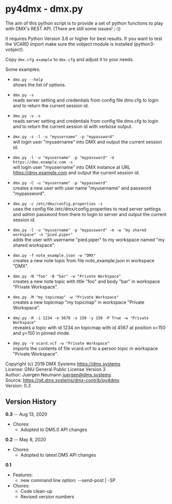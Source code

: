 py4dmx - dmx.py
===============


The aim of this python script is to provide a set of python functions to play
with DMX's REST API. (There are still some issues! ;-))

It requires Python Version 3.6 or higher for best results. If you want to test
the VCARD import make sure the vobject module is installed (python3-vobject).

Copy `dmx.cfg.example` to `dmx.cfg` and adjust it to your needs.


Some examples:

 * `dmx.py --help`  
   shows the list of options.

 * `dmx.py -s`  
   reads server setting and credentials from config file dmx.cfg to login and to return
   the current session id.

 * `dmx.py -v -s`  
   reads server setting and credentials from config file dmx.cfg to login and to return
   the current session id with verbose output.

 * `dmx.py -s -l -u "myusername" -p "mypassword"`  
   will login user "myusername" into DMX and output the current session id.

 * `dmx.py -l -u "myusername" -p "mypassword" -U https://dmx.example.com -s`  
   will login user "myusername" into DMX instance at URL https://dmx.example.com
   and output the current session id.

 * `dmx.py -C -u "myusername" -p "mypassword"`  
   creates a new user with user name "myusername" and password "mypassword".

 * `dmx.py -c /etc/dmx/config.properties -s`  
   uses the config file /etc/dmx/config.properties to read server settings and 
   admin password from there to login to server and output the current session id.

 * `dmx.py -l -u "myusername" -p "mypassword" -m -w "my shared workspace" -n "pied.piper"`  
   adds the user with username "pied.piper" to my workspace named "my shared workspace".

 * `dmx.py -f note_example.json -w "DMX"`  
   creates a new note topic from file note_example.json in workspace "DMX".

 * `dmx.py -N "foo" -B "bar" -w "Private Workspace"`  
   creates a new note topic with title "foo" and body "bar" in workspace "Private Workspace".

 * `dmx.py -M "my topicmap" -w "Private Workspace"`  
   creates a new topicmap "my topicmap" in workspace "Private Workspace".  

 * `dmy.py -R -i 1234 -o 5678 -x 150 -y 150 -P True -w "Private Workspace"`  
   reveales a topic with id 1234 on topicmap with id 4567 at position x=150 and y=150 in pinned mode.

 * `dmy.py -V vcard.vcf -w "Private Workspace"`  
   imports the contents of file vcard.vcf to a person topic in workspace "Private Workspace".


Copyright (c) 2019 DMX Systems <https://dmx.systems>    
License: GNU General Public License Version 3    
Author: Juergen Neumann <juergen@dmx.systems>    
Source: https://git.dmx.systems/dmx-contrib/py4dmx   
Version: 0.3   

## Version History

**0.3** -- Aug 13, 2020

* Chores:
    * Adopted to DM5.0 API changes

**0.2** -- May 8, 2020

* Chores:
    * Adopted to latest DM5 API changes 

**0.1**

* Features:
    * new command line option: --send-post | -SP 
* Chores:
    * Code clean-up
    * Revised version numbers